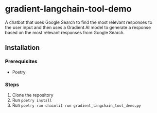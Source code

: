 # gradient-langchain-tool-demo

A chatbot that uses Google Search to find the most relevant responses to the user input and then uses a Gradient.AI model to generate a response based on the most relevant responses from Google Search.

## Installation

### Prerequisites

- Poetry

### Steps

1. Clone the repository
2. Run `poetry install`
3. Run `poetry run chainlit run gradient_langchain_tool_demo.py`
